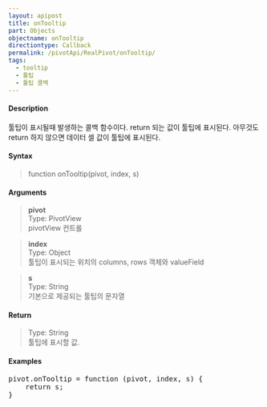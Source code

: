 ```yaml
---
layout: apipost
title: onTooltip
part: Objects
objectname: onTooltip
directiontype: Callback
permalink: /pivotApi/RealPivot/onTooltip/
tags:
  - tooltip
  - 툴팁
  - 툴팁 콜백  
---
```



#### Description

 툴팁이 표시될때 발생하는 콜백 함수이다. return 되는 값이 툴팁에 표시된다. 아무것도 return 하지 않으면 데이터 셀 값이 툴팁에 표시된다.          

#### Syntax

> function onTooltip(pivot, index, s)

#### Arguments

> **pivot**   
> Type: PivotView      
> pivotView 컨트롤     

> **index**   
> Type: Object   
> 툴팁이 표시되는 위치의 columns, rows 객체와 valueField     

> **s**   
> Type: String    
> 기본으로 제공되는 툴팁의 문자열    

#### Return

> Type: String  
> 툴팁에 표시할 값.    

#### Examples 

<pre class="prettyprint">
pivot.onTooltip = function (pivot, index, s) {
    return s; 
}
</pre>

